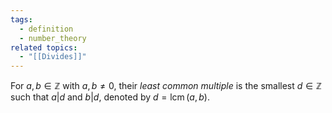```yaml
---
tags:
  - definition
  - number_theory
related topics:
  - "[[Divides]]"
---
```

For $a,b\in\mathbb{Z}$ with $a,b\neq 0$, their _least common multiple_ is the smallest $d\in\mathbb{Z}$ such that $a|d$ and $b|d$, denoted by $d=\operatorname{lcm}(a,b)$.